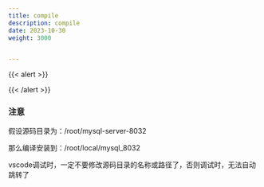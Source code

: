```yaml
---
title: compile
description: compile
date: 2023-10-30
weight: 3000


---
```


{{< alert >}}


{{< /alert >}}


### 注意
假设源码目录为：/root/mysql-server-8032

那么编译安装到：/root/local/mysql_8032

vscode调试时，一定不要修改源码目录的名称或路径了，否则调试时，无法自动跳转了













